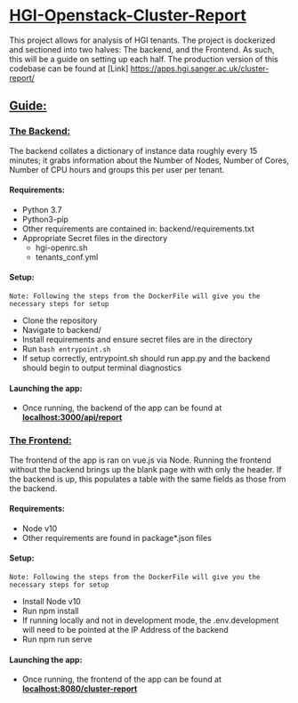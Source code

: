 # <ins>__HGI-Openstack-Cluster-Report__</ins>

This project allows for analysis of HGI tenants. The project is dockerized and sectioned into two halves: The backend, and the Frontend. As such, this will be a guide on setting up each half. The production version of this codebase can be found at [Link] https://apps.hgi.sanger.ac.uk/cluster-report/


## <ins>__Guide:__</ins>

### <ins>The Backend:</ins>
The backend collates a dictionary of instance data roughly every 15 minutes; it grabs information about the Number of Nodes, Number of Cores, Number of CPU hours and groups this per user per tenant.

#### Requirements:
 * Python 3.7
 * Python3-pip
 * Other requirements are contained in: backend/requirements.txt
 * Appropriate Secret files in the directory
     * hgi-openrc.sh
     * tenants_conf.yml

#### Setup:
`Note: Following the steps from the DockerFile will give you the necessary steps for setup`
 * Clone the repository
 * Navigate to backend/
 * Install requirements and ensure secret files are in the directory
 * Run ```bash entrypoint.sh```
 * If setup correctly, entrypoint.sh should run app.py and the backend should begin to output terminal diagnostics

#### Launching the app:
 * Once running, the backend of the app can be found at **<localhost:3000/api/report>**


### <ins>The Frontend:</ins>
The frontend of the app is ran on vue.js via Node. Running the frontend without the backend brings up the blank page with with only the header. If the backend is up, this populates a table with the same fields as those from the backend.

#### Requirements:
 * Node v10
 * Other requirements are found in package*.json files

#### Setup:
`Note: Following the steps from the DockerFile will give you the necessary steps for setup`
 * Install Node v10
 * Run npm install
 * If running locally and not in development mode, the .env.development will need to be pointed at the IP Address of the backend
 * Run npm run serve

#### Launching the app:
 * Once running, the frontend of the app can be found at **<localhost:8080/cluster-report>**
